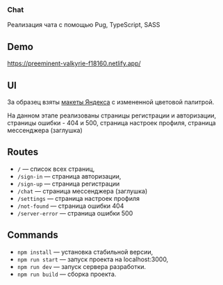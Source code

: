 ### Chat

Реализация чата с помощью Pug, TypeScript, SASS

## Demo
https://preeminent-valkyrie-f18160.netlify.app/

## UI
За образец взяты [макеты Яндекса](https://www.figma.com/file/jF5fFFzgGOxQeB4CmKWTiE/Chat_external_link?node-id=0%3A1&t=BfQk4KtXMAIq7AAr-0) с измененной цветовой палитрой.

На данном этапе реализованы страницы регистрации и авторизации, страницы ошибки - 404 и 500, страница настроек профиля, страница мессенджера (заглушка)

## Routes

- `/` — список всех страниц,
- `/sign-in` — страница авторизации,
- `/sign-up` — страница регистрации
- `/chat` — страница мессенджера (заглушка)
- `/settings` — страница настроек профиля
- `/not-found` — страница ошибки 404
- `/server-error` — страница ошибки 500

## Commands
- `npm install` — установка стабильной версии,
- `npm run start` — запуск проекта на localhost:3000,
- `npm run dev` — запуск сервера разработки.
- `npm run build` — сборка проекта.